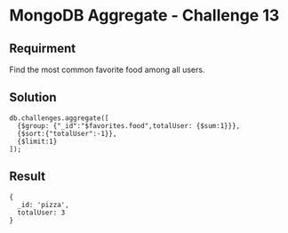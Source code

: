 # MongoDB Aggregate - Challenge 13

## Requirment

Find the most common favorite food among all users.

## Solution

```agg
db.challenges.aggregate([
  {$group: {"_id":"$favorites.food",totalUser: {$sum:1}}},
  {$sort:{"totalUser":-1}},
  {$limit:1}
]);
```

## Result

```result
{
  _id: 'pizza',
  totalUser: 3
}
```
